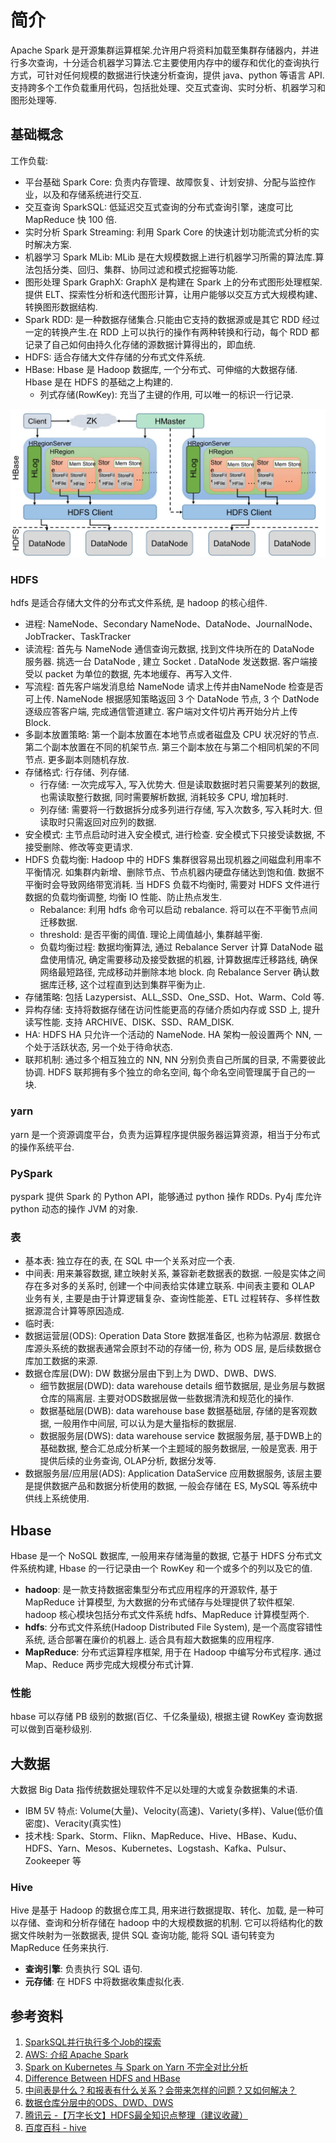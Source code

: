 # 简介
Apache Spark 是开源集群运算框架.允许用户将资料加载至集群存储器内，并进行多次查询，十分适合机器学习算法.它主要使用内存中的缓存和优化的查询执行方式，可针对任何规模的数据进行快速分析查询，提供 java、python 等语言 API.支持跨多个工作负载重用代码，包括批处理、交互式查询、实时分析、机器学习和图形处理等.

## 基础概念
工作负载:
- 平台基础 Spark Core: 负责内存管理、故障恢复、计划安排、分配与监控作业，以及和存储系统进行交互.
- 交互查询 SparkSQL: 低延迟交互式查询的分布式查询引擎，速度可比 MapReduce 快 100 倍.
- 实时分析 Spark Streaming: 利用 Spark Core 的快速计划功能流式分析的实时解决方案.
- 机器学习 Spark MLib: MLib 是在大规模数据上进行机器学习所需的算法库.算法包括分类、回归、集群、协同过滤和模式挖掘等功能.
- 图形处理 Spark GraphX: GraphX 是构建在 Spark 上的分布式图形处理框架. 提供 ELT、探索性分析和迭代图形计算，让用户能够以交互方式大规模构建、转换图形数据结构.
- Spark RDD: 是一种数据存储集合.只能由它支持的数据源或是其它 RDD 经过一定的转换产生.在 RDD 上可以执行的操作有两种转换和行动，每个 RDD 都记录了自己如何由持久化存储的源数据计算得出的，即血统.
- HDFS: 适合存储大文件存储的分布式文件系统. 
- HBase: Hbase 是 Hadoop 数据库, 一个分布式、可伸缩的大数据存储. Hbase 是在 HDFS 的基础之上构建的.
    + 列式存储(RowKey): 充当了主键的作用, 可以唯一的标识一行记录.
<img src="../img/hbase_struct.webp">

### HDFS
hdfs 是适合存储大文件的分布式文件系统, 是 hadoop 的核心组件.
- 进程: NameNode、Secondary NameNode、DataNode、JournalNode、JobTracker、TaskTracker
- 读流程: 首先与 NameNode 通信查询元数据, 找到文件块所在的 DataNode 服务器. 挑选一台 DataNode , 建立 Socket . DataNode 发送数据. 客户端接受以 packet 为单位的数据, 先本地缓存、再写入文件.
- 写流程: 首先客户端发消息给 NameNode 请求上传并由NameNode 检查是否可上传. NameNode 根据感知策略返回 3 个 DataNode 节点, 3 个 DatNode 逐级应答客户端, 完成通信管道建立. 客户端对文件切片再开始分片上传 Block.
- 多副本放置策略: 第一个副本放置在本地节点或者磁盘及 CPU 状况好的节点. 第二个副本放置在不同的机架节点. 第三个副本放在与第二个相同机架的不同节点. 更多副本则随机存放.
- 存储格式: 行存储、列存储. 
    + 行存储: 一次完成写入, 写入优势大. 但是读取数据时若只需要某列的数据, 也需读取整行数据, 同时需要解析数据, 消耗较多 CPU, 增加耗时.
    + 列存储: 需要将一行数据拆分成多列进行存储, 写入次数多, 写入耗时大. 但读取时只需返回对应列的数据.
- 安全模式: 主节点启动时进入安全模式, 进行检查. 安全模式下只接受读数据, 不接受删除、修改等变更请求.
- HDFS 负载均衡: Hadoop 中的 HDFS 集群很容易出现机器之间磁盘利用率不平衡情况. 如集群内新增、删除节点、节点机器内硬盘存储达到饱和值. 数据不平衡时会导致网络带宽消耗. 当 HDFS 负载不均衡时, 需要对 HDFS 文件进行数据的负载均衡调整, 均衡 IO 性能、防止热点发生. 
    + Rebalance: 利用 hdfs 命令可以启动 rebalance. 将可以在不平衡节点间迁移数据.
    + threshold: 是否平衡的阈值. 理论上阈值越小, 集群越平衡. 
    + 负载均衡过程: 数据均衡算法, 通过 Rebalance Server 计算 DataNode 磁盘使用情况, 确定需要移动及接受数据的机器, 计算数据库迁移路线, 确保网络最短路径, 完成移动并删除本地 block. 向 Rebalance Server 确认数据库迁移, 这个过程直到达到集群平衡为止.
- 存储策略: 包括 Lazypersist、ALL_SSD、One_SSD、Hot、Warm、Cold 等.
- 异构存储: 支持将数据存储在访问性能更高的存储介质如内存或 SSD 上, 提升读写性能. 支持 ARCHIVE、DISK、SSD、RAM_DISK.
- HA: HDFS HA 只允许一个活动的 NameNode. HA 架构一般设置两个 NN, 一个处于活跃状态, 另一个处于待命状态. 
- 联邦机制: 通过多个相互独立的 NN, NN 分别负责自己所属的目录, 不需要彼此协调. HDFS 联邦拥有多个独立的命名空间, 每个命名空间管理属于自己的一块.

### yarn
yarn 是一个资源调度平台，负责为运算程序提供服务器运算资源，相当于分布式的操作系统平台.
### PySpark
pyspark 提供 Spark 的 Python API，能够通过 python 操作 RDDs. Py4j 库允许 python 动态的操作 JVM 的对象.

### 表
- 基本表: 独立存在的表, 在 SQL 中一个关系对应一个表.
- 中间表: 用来兼容数据, 建立映射关系, 兼容新老数据表的数据. 一般是实体之间存在多对多的关系时, 创建一个中间表给实体建立联系. 中间表主要和 OLAP 业务有关, 主要是由于计算逻辑复杂、查询性能差、ETL 过程转存、多样性数据源混合计算等原因造成.
- 临时表: 
- 数据运营层(ODS): Operation Data Store 数据准备区, 也称为帖源层. 数据仓库源头系统的数据表通常会原封不动的存储一份, 称为 ODS 层, 是后续数据仓库加工数据的来源. 
- 数据仓库层(DW): DW 数据分层由下到上为 DWD、DWB、DWS.
    + 细节数据层(DWD): data warehouse details 细节数据层, 是业务层与数据仓库的隔离层. 主要对ODS数据层做一些数据清洗和规范化的操作.
    + 数据基础层(DWB): data warehouse base 数据基础层, 存储的是客观数据, 一般用作中间层, 可以认为是大量指标的数据层.
    + 数据服务层(DWS): data warehouse service 数据服务层, 基于DWB上的基础数据, 整合汇总成分析某一个主题域的服务数据层, 一般是宽表. 用于提供后续的业务查询, OLAP分析, 数据分发等.
- 数据服务层/应用层(ADS): Application DataService 应用数据服务, 该层主要是提供数据产品和数据分析使用的数据, 一般会存储在 ES, MySQL 等系统中供线上系统使用.

## Hbase
Hbase 是一个 NoSQL 数据库, 一般用来存储海量的数据, 它基于 HDFS 分布式文件系统构建, Hbase 的一行记录由一个 RowKey 和一个或多个的列以及它的值.
- **hadoop**: 是一款支持数据密集型分布式应用程序的开源软件, 基于 MapReduce 计算模型, 为大数据的分布式储存与处理提供了软件框架. hadoop 核心模块包括分布式文件系统 hdfs、MapReduce 计算模型两个.
- **hdfs**: 分布式文件系统(Hadoop Distributed File System), 是一个高度容错性系统, 适合部署在廉价的机器上. 适合具有超大数据集的应用程序. 
- **MapReduce**: 分布式运算程序框架, 用于在 Hadoop 中编写分布式程序. 通过 Map、Reduce 两步完成大规模分布式计算.

### 性能
hbase 可以存储 PB 级别的数据(百亿、千亿条量级), 根据主键 RowKey 查询数据可以做到百毫秒级别.

## 大数据
大数据 Big Data 指传统数据处理软件不足以处理的大或复杂数据集的术语. 
- IBM 5V 特点: Volume(大量)、Velocity(高速)、Variety(多样)、Value(低价值密度)、Veracity(真实性)
- 技术栈: Spark、Storm、Flikn、MapReduce、Hive、HBase、Kudu、HDFS、Yarn、Mesos、Kubernetes、Logstash、Kafka、Pulsur、Zookeeper 等

### Hive 
Hive 是基于 Hadoop 的数据仓库工具, 用来进行数据提取、转化、加载, 是一种可以存储、查询和分析存储在 hadoop 中的大规模数据的机制. 它可以将结构化的数据文件映射为一张数据表, 提供 SQL 查询功能, 能将 SQL 语句转变为 MapReduce 任务来执行. 
- **查询引擎**: 负责执行 SQL 语句.
- **元存储**: 在 HDFS 中将数据收集虚拟化表.

## 参考资料
1. [SparkSQL并行执行多个Job的探索](https://cloud.tencent.com/developer/article/1901879)
2. [AWS: 介绍 Apache Spark](https://aws.amazon.com/cn/big-data/what-is-spark/)
3. [Spark on Kubernetes 与 Spark on Yarn 不完全对比分析](https://www.infoq.cn/article/7cmvdianctkck4birhvi)
4. [Difference Between HDFS and HBase](https://www.educba.com/hdfs-vs-hbase/)
5. [中间表是什么？和报表有什么关系？会带来怎样的问题？又如何解决？](https://zhuanlan.zhihu.com/p/148782827)
6. [数据仓库分层中的ODS、DWD、DWS](https://www.cnblogs.com/amyzhu/p/13513425.html)
7. [腾讯云 -【万字长文】HDFS最全知识点整理（建议收藏）](https://cloud.tencent.com/developer/article/2005288)
8. [百度百科 - hive](https://baike.baidu.com/item/hive/67986)